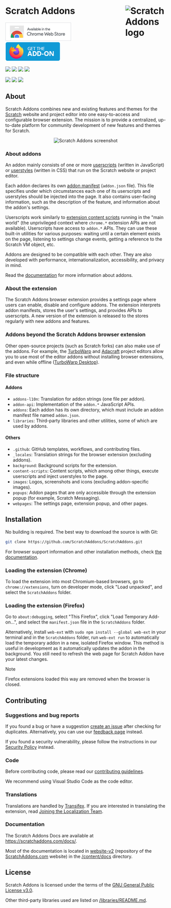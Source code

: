 # <img src="images/icon.svg" alt="Scratch Addons logo" align="right" width="128px"></img>Scratch Addons

[![Chrome Web Store](.github/readme-images/cws-badge.png)](https://chrome.google.com/webstore/detail/fbeffbjdlemaoicjdapfpikkikjoneco)
[![Firefox Add-ons](.github/readme-images/ff-addon-badge.png)](https://addons.mozilla.org/firefox/addon/scratch-messaging-extension/)

[![](https://img.shields.io/chrome-web-store/v/fbeffbjdlemaoicjdapfpikkikjoneco?style=flat-square&logo=google-chrome&logoColor=white&label=Chrome&color=E23A2E)](https://chrome.google.com/webstore/detail/fbeffbjdlemaoicjdapfpikkikjoneco)
[![](https://img.shields.io/amo/v/scratch-messaging-extension?style=flat-square&logo=firefox-browser&logoColor=white&label=Firefox&color=FF7139)](https://addons.mozilla.org/firefox/addon/scratch-messaging-extension/)
[![](https://img.shields.io/badge/dynamic/json?style=flat-square&logo=microsoftedge&label=Edge&prefix=v&color=067FD8&query=%24.version&url=https%3A%2F%2Fmicrosoftedge.microsoft.com%2Faddons%2Fgetproductdetailsbycrxid%2Filiepgjnemckemgnledoipfiilhajdjj)](https://microsoftedge.microsoft.com/addons/detail/scratch-addons/iliepgjnemckemgnledoipfiilhajdjj)
[![](https://img.shields.io/github/v/release/ScratchAddons/ScratchAddons?style=flat-square&logo=github&logoColor=white&label=GitHub&color=181717)](https://github.com/ScratchAddons/ScratchAddons/releases)

[![](https://img.shields.io/github/license/ScratchAddons/ScratchAddons?style=flat-square)](https://github.com/ScratchAddons/ScratchAddons/blob/master/LICENSE)
[![](https://img.shields.io/badge/chat-on_discord-7289da.svg?style=flat-square)](https://discord.gg/R5NBqwMjNc)
[![](https://img.shields.io/badge/website-scratchaddons.com-ff7b26.svg?style=flat-square)](https://scratchaddons.com)

## About

Scratch Addons combines new and existing features and themes for the [Scratch](https://scratch.mit.edu) website and project editor into one easy-to-access and configurable browser extension. The mission is to provide a centralized, up-to-date platform for community development of new features and themes for Scratch.

<div align="center">

![Scratch Addons screenshot](https://scratchaddons.com/assets/img/showcase/intro-hero.svg)

</div>

### About addons

An addon mainly consists of one or more [userscripts](https://scratchaddons.com/docs/develop/userscripts/) (written in JavaScript) or [userstyles](https://scratchaddons.com/docs/develop/userstyles/) (written in CSS) that run on the Scratch website or project editor.

Each addon declares its own [addon manifest](https://scratchaddons.com/docs/reference/addon-manifest/) (`addon.json` file). This file specifies under which circumstances each one of its userscripts and userstyles should be injected into the page. It also contains user-facing information, such as the description of the feature, and information about the addon's settings.

Userscripts work similarly to [extension content scripts](https://developer.chrome.com/docs/extensions/develop/concepts/content-scripts) running in the "main world" (the unprivileged context where `chrome.*` extension APIs are not available). Userscripts have access to `addon.*` APIs. They can use these built-in utilities for various purposes: waiting until a certain element exists on the page, listening to settings change events, getting a reference to the Scratch VM object, etc.

Addons are designed to be compatible with each other. They are also developed with performance, internationalization, accessibility, and privacy in mind.

Read the [documentation](https://scratchaddons.com/docs/develop/getting-started/addon-basics/) for more information about addons.

### About the extension

The Scratch Addons browser extension provides a settings page where users can enable, disable and configure addons. The extension interprets addon manifests, stores the user's settings, and provides APIs to userscripts. A new version of the extension is released to the stores regularly with new addons and features.

### Addons beyond the Scratch Addons browser extension

Other open-source projects (such as Scratch forks) can also make use of the addons. For example, the [TurboWarp](https://github.com/TurboWarp/scratch-gui/tree/develop/src/addons) and [Adacraft](https://gitlab.com/adacraft/scratch-mod/scratch-gui/-/tree/adacraft/main/src/addons) project editors allow you to use most of the editor addons without installing browser extensions, and even while offline ([TurboWarp Desktop](https://desktop.turbowarp.org/)).

### File structure

#### Addons
- `addons-l10n`: Translation for addon strings (one file per addon).
- `addon-api`: Implementation of the `addon.*` JavaScript APIs.
- `addons`: Each addon has its own directory, which must include an addon manifest file named `addon.json`.
- `libraries`: Third-party libraries and other utilities, some of which are used by addons.

#### Others
- `.github`: GitHub templates, workflows, and contributing files.
- `_locales`: Translation strings for the browser extension (excluding addons).
- `background`: Background scripts for the extension.
- `content-scripts`: Content scripts, which among other things, execute userscripts and inject userstyles to the page.
- `images`: Logos, screenshots and icons (excluding addon-specific images).
- `popups`: Addon pages that are only accessible through the extension popup (for example, Scratch Messaging).
- `webpages`: The settings page, extension popup, and other pages.

## Installation

No building is required. The best way to download the source is with Git:

```sh
git clone https://github.com/ScratchAddons/ScratchAddons.git
```

For browser support information and other installation methods, check [the documentation](https://scratchaddons.com/docs/getting-started/installing).

### Loading the extension (Chrome)

To load the extension into most Chromium-based browsers, go to `chrome://extensions`, turn on developer mode, click "Load unpacked", and select the `ScratchAddons` folder.

### Loading the extension (Firefox)

Go to `about:debugging`, select "This Firefox", click "Load Temporary Add-on...", and select the `manifest.json` file in the `ScratchAddons` folder.

Alternatively, install `web-ext` with `sudo npm install --global web-ext` in your terminal and in the `ScratchAddons` folder, run `web-ext run` to automatically load the temporary addon in a new, isolated Firefox window. This method is useful in development as it automatically updates the addon in the background. You still need to refresh the web page for Scratch Addon have your latest changes.

> [!NOTE]
> Firefox extensions loaded this way are removed when the browser is closed.

## Contributing

### Suggestions and bug reports

If you found a bug or have a suggestion [create an issue](https://github.com/ScratchAddons/ScratchAddons/issues/new/choose) after checking for duplicates. Alternatively, you can use our [feedback page](https://scratchaddons.com/feedback) instead.

If you found a security vulnerability, please follow the instructions in our [Security Policy](https://github.com/ScratchAddons/ScratchAddons/tree/master/.github/SECURITY.md) instead.

### Code

Before contributing code, please read our [contributing guidelines](https://github.com/ScratchAddons/ScratchAddons/blob/master/.github/CONTRIBUTING.md).

We recommend using Visual Studio Code as the code editor.

### Translations

Translations are handled by [Transifex](https://www.transifex.com/). If you are interested in translating the extension, read [Joining the Localization Team](https://scratchaddons.com/docs/localization/joining-the-localization-team/).

### Documentation

The Scratch Addons Docs are available at https://scratchaddons.com/docs/.

Most of the documentation is located in [website-v2](https://github.com/ScratchAddons/website-v2) (repository of the [ScratchAddons.com](https://scratchaddons.com) website) in the [/content/docs](https://github.com/ScratchAddons/website-v2/tree/master/content/docs) directory.

## License

Scratch Addons is licensed under the terms of the [GNU General Public License v3.0](https://github.com/ScratchAddons/ScratchAddons/blob/master/LICENSE).

Other third-party libraries used are listed on [/libraries/README.md](https://github.com/ScratchAddons/ScratchAddons/tree/master/libraries#readme).
